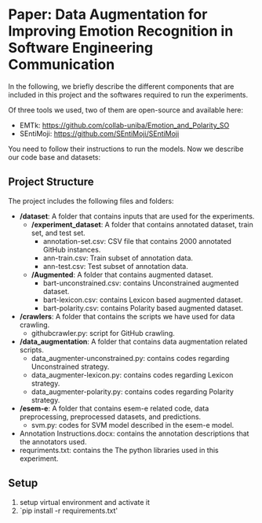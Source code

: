 # Paper: Data Augmentation for Improving Emotion Recognition in Software Engineering Communication
In the following, we briefly describe the different components that are included in this project and the softwares required to run the experiments.

Of three tools we used, two of them are open-source and available here:
* EMTk: https://github.com/collab-uniba/Emotion_and_Polarity_SO
* SEntiMoji: https://github.com/SEntiMoji/SEntiMoji

You need to follow their instructions to run the models. Now we describe our code base and datasets:

## Project Structure
The project includes the following files and folders:

  - __/dataset__: A folder that contains inputs that are used for the experiments.
    - __/experiment_dataset__: A folder that contains annotated dataset, train set, and test set.
	    - annotation-set.csv: CSV file that contains 2000 annotated GitHub instances.
	    - ann-train.csv: Train subset of annotation data.
	    - ann-test.csv: Test subset of annotation data.
    - __/Augmented__: A folder that contains augmented dataset.
	    - bart-unconstrained.csv: contains Unconstrained augmented dataset.
	    - bart-lexicon.csv: contains Lexicon based augmented dataset.
	    - bart-polarity.csv: contains Polarity based augmented dataset.
  - __/crawlers__: A folder that contains the scripts we have used for data crawling.
     - githubcrawler.py: script for GitHub crawling.
 - __/data_augmentation__: A folder that contains data augmentation related scripts.
     - data_augmenter-unconstrained.py: contains codes regarding Unconstrained strategy.
     - data_augmenter-lexicon.py: contains codes regarding Lexicon strategy.
     - data_augmenter-polarity.py: contains codes regarding Polarity strategy.
 - __/esem-e__: A folder that contains esem-e related code, data preprocessing, preprocessed datasets, and predictions.
     - svm.py: codes for SVM model described in the esem-e model.
 - Annotation Instructions.docx: contains the annotation descriptions that the annotators used.
 - requriments.txt: contains the The python libraries used in this experiment.

## Setup
1. setup virtual environment and activate it
2. `pip install -r requirements.txt'
